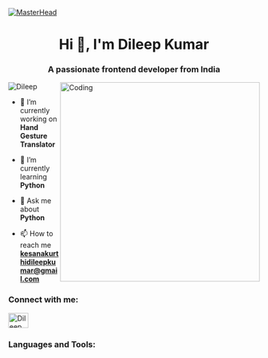 [![MasterHead](https://1.bp.blogspot.com/-7A4WynwLsMw/XbBpCXG8fHI/AAAAAAAAMt4/uOa1bpLskYgrwGbllhSu2SDj_Mig8SXJQCLcBGAsYHQ/s1600/2000_600px.gif)](https://rinoced.io)
<h1 align="center">Hi 👋, I'm Dileep Kumar</h1>
<h3 align="center">A passionate frontend developer from India</h3>
<img align="right" alt="Coding" width="400" src="https://camo.githubusercontent.com/a4c584bce1c41271485d28f92aaf9f581b3c88b68ca723b6edfd58b4ba988c2b/68747470733a2f2f63646e2e6472696262626c652e636f6d2f75736572732f313138373833362f73637265656e73686f74732f363533393432392f70726f6772616d65722e676966">
<p align="left"> <img src="https://komarev.com/ghpvc/?username=hari&label=Profile%20views&color=0e75b6&style=flat" alt="Dileep" /> </p>

- 🔭 I’m currently working on **Hand Gesture Translator**

- 🌱 I’m currently learning **Python**

- 💬 Ask me about **Python**

- 📫 How to reach me **kesanakurthidileepkumar@gmail.com**

<h3 align="left">Connect with me:</h3>
<p align="left">
<a href="https://www.linkedin.com/in/dileep-kumar-kesanakurthi-67496b250" target="blank"><img align="center" src="https://raw.githubusercontent.com/rahuldkjain/github-profile-readme-generator/master/src/images/icons/Social/linked-in-alt.svg" alt="Dileep Kumar" height="30" width="40" /></a>
</p>

<h3 align="left">Languages and Tools:</h3>


